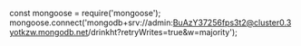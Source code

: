 const mongoose = require('mongoose');
mongoose.connect('mongodb+srv://admin:BuAzY37256fps3t2@cluster0.3yotkzw.mongodb.net/drinkht?retryWrites=true&w=majority');
